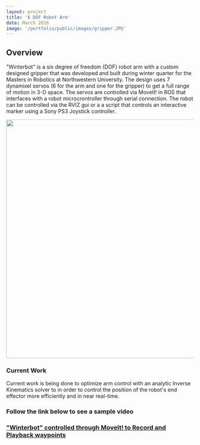 ```yaml
---
layout: project
title: '6 DOF Robot Arm'
date: March 2016
image: '/portfolio/public/images/gripper.JPG'
---
```


## Overview
"Winterbot" is a six degree of freedom (DOF) robot arm with a custom designed gripper that was developed and built during winter quarter for the Masters in Robotics at Northwestern University.
The design uses 7 dynamixel servos (6 for the arm and one for the gripper) to get a full range of motion in 3-D space. The servos are controlled via MoveIt! in ROS that interfaces with a robot microcrontroller through serial connection.  The robot can be controlled via the RVIZ gui or a a script that controls an interactive marker using a Sony PS3 Joystick controller.

<img src="/portfolio/public/images/arm.png" width="640" heigth="320"/>

### Current Work
Current work is being done to optimize arm control with an analytic Inverse Kinematics solver to  in order to control the position of the robot's end effector more efficiently and in near real-time. 

### Follow the link below to see a sample video
 
### <a href="https://youtu.be/KL_vttfEQBo">"Winterbot" controlled through MoveIt! to Record and Playback waypoints</a>


 <!--video width="640" height="480">
    <source src="https://youtu.be/zu6un1K--iY" type="video/mp4"/>
    <source src="https://youtu.be/zu6un1K--iY" type="video/ogg"/>
</video-->

